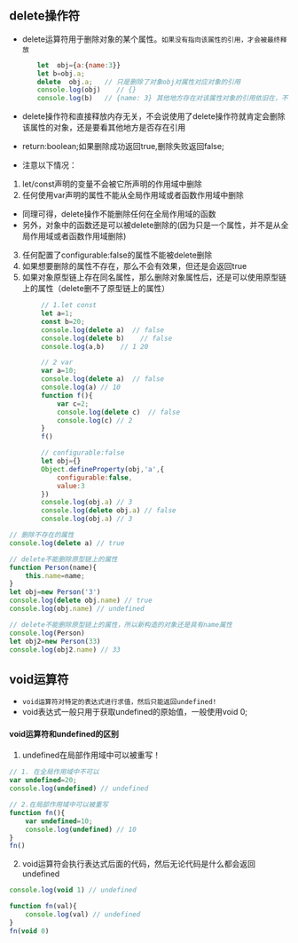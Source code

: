 ## delete操作符
* delete运算符用于删除对象的某个属性。`如果没有指向该属性的引用，才会被最终释放`
```javascript
       let  obj={a:{name:3}}
       let b=obj.a;
       delete  obj.a;   // 只是删除了对象obj对属性对应对象的引用
       console.log(obj)    // {}
       console.log(b)   // {name: 3} 其他地方存在对该属性对象的引用依旧在，不会有影响
```
* delete操作符和直接释放内存无关，不会说使用了delete操作符就肯定会删除该属性的对象，还是要看其他地方是否存在引用
* return:boolean;如果删除成功返回true,删除失败返回false;

* 注意以下情况：
1. let/const声明的变量不会被它所声明的作用域中删除
2. 任何使用var声明的属性不能从全局作用域或者函数作用域中删除
* 同理可得，delete操作不能删除任何在全局作用域的函数
* 另外，对象中的函数还是可以被delete删除的(因为只是一个属性，并不是从全局作用域或者函数作用域删除)
3. 任何配置了configurable:false的属性不能被delete删除
4. 如果想要删除的属性不存在，那么不会有效果，但还是会返回true
5. 如果对象原型链上存在同名属性，那么删除对象属性后，还是可以使用原型链上的属性（delete删不了原型链上的属性）
```javascript
        // 1.let const
        let a=1;
        const b=20;
        console.log(delete a)  // false
        console.log(delete b)    // false
        console.log(a,b)    // 1 20

```
```javascript
        // 2 var
        var a=10;                           
        console.log(delete a)  // false     
        console.log(a) // 10                
        function f(){                       
            var c=2;                        
            console.log(delete c)  // false 
            console.log(c) // 2             
        }                                   
        f()                                 
```
```javascript
        // configurable:false
        let obj={}
        Object.defineProperty(obj,'a',{
            configurable:false,
            value:3
        })
        console.log(obj.a) // 3
        console.log(delete obj.a) // false
        console.log(obj.a) // 3
```
```javascript
// 删除不存在的属性
console.log(delete a) // true
```
```javascript
// delete不能删除原型链上的属性
function Person(name){
    this.name=name;
}
let obj=new Person('3')
console.log(delete obj.name) // true
console.log(obj.name) // undefined

// delete不能删除原型链上的属性，所以新构造的对象还是具有name属性
console.log(Person)
let obj2=new Person(33)
console.log(obj2.name) // 33
```


## void运算符
* `void运算符对特定的表达式进行求值，然后只能返回undefined!`
* void表达式一般只用于获取undefined的原始值，一般使用void 0;

#### void运算符和undefined的区别
1. undefined在局部作用域中可以被重写！
```javascript
// 1. 在全局作用域中不可以
var undefined=20;
console.log(undefined) // undefined

// 2.在局部作用域中可以被重写
function fn(){
    var undefined=10;
    console.log(undefined) // 10
}
fn()
```
2. void运算符会执行表达式后面的代码，然后无论代码是什么都会返回 undefined
```javascript
console.log(void 1) // undefined

function fn(val){
    console.log(val) // undefined
}
fn(void 0)
```
